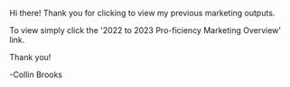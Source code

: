 Hi there! Thank you for clicking to view my previous marketing outputs.

To view simply click the '2022 to 2023 Pro-ficiency Marketing Overview' link.




Thank you!


-Collin Brooks
